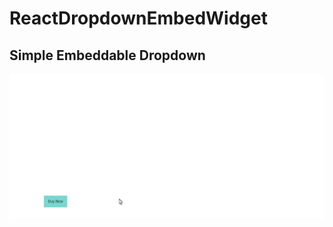 # ReactDropdownEmbedWidget
## Simple Embeddable Dropdown

![Alt Text](/media/EmbbededDropdownWidget.gif?raw=true)
